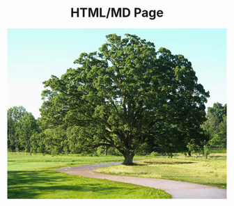 <h1 align="center">HTML/MD Page</h1>  
<img src="ImageFolder/tree.jpg" alt="Tree Image"/> 
<p>
  
</p>
